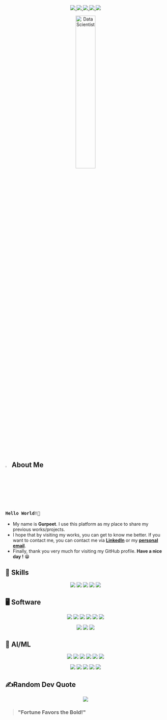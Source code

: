 <!-- Socials -->
<p align="center">
  <a href="https://www.linkedin.com/in/gurpreetmeelu900" target="_blank" rel="noopener noreferrer">
    <img src="https://img.shields.io/badge/linkedin-%230077B5.svg?style=for-the-badge&logo=linkedin&logoColor=white">
  </a>
  <a href="https://www.kaggle.com/gurpreetmeelu" target="_blank" rel="noopener noreferrer">
    <img src="https://img.shields.io/badge/Kaggle-20BEFF?style=for-the-badge&logo=Kaggle&logoColor=white">
  </a>
  <a href="https://public.tableau.com/app/profile/gurpreet.meelu" target="_blank" rel="noopener noreferrer">
    <img src="https://img.shields.io/badge/Tableau-E97627?style=for-the-badge&logo=Tableau&logoColor=white&link">
  </a>
  <a href="https://gurpreetmeelu.netlify.app/">
    <img src="https://img.shields.io/badge/Portfolio-%23000000.svg?style=for-the-badge&logo=firefox&logoColor=#FF7139">
  </a>
  <a href="mailto:gurpreetmeelu900@gmail.com" target="_blank" rel="noopener noreferrer">
    <img src="https://img.shields.io/badge/Gmail-D14836?style=for-the-badge&logo=gmail&logoColor=white">
  </a>
</p>

<!-- GIF/Image -->
<p align="center">
  <img src="https://cdn.dribbble.com/users/1523313/screenshots/13671653/media/7c52f9d4b1117aa12f3bf9f9c3b9e1aa.gif" width="35%" height="35%" alt="Data Scientist"><br>
  
</p>

<!-- About Me -->
## <img src="https://raw.githubusercontent.com/aemmadi/aemmadi/master/wave.gif" width="3%" height="3%"> About Me 
### `Hello World!👋`
- My name is **Gurpeet**. I use this platform as my place to share my previous works/projects.
- I hope that by visiting my works, you can get to know me better. If you want to contact me, you can contact me via **[LinkedIn](https://www.linkedin.com/in/gurpreetmeelu900/)** or my **[personal email](mailto:gurpreetmeelu900@gmail.com)**. <br>
- Finally, thank you very much for visiting my GitHub profile. **Have a nice day !** 😁

<!-- Programming Skills -->
## 🎯 Skills
<p align="center">
  <a><img src="https://img.shields.io/badge/Python-3776AB?style=for-the-badge&logo=python&logoColor=white"></a>
  <a><img src="https://img.shields.io/badge/r-%23276DC3.svg?style=for-the-badge&logo=r&logoColor=white"></a>
  <a><img src="https://img.shields.io/badge/c++-%2300599C.svg?style=for-the-badge&logo=c%2B%2B&logoColor=white"></a>
  <a><img src="https://img.shields.io/badge/mysql-%2300f.svg?style=for-the-badge&logo=mysql&logoColor=white"></a>
  <a><img src="https://img.shields.io/badge/markdown-%23000000.svg?style=for-the-badge&logo=markdown&logoColor=white"></a>
</p>

<!-- Software -->
## 🖥 Software
<p align="center">
  <a><img src="https://img.shields.io/badge/Tableau-E97627?style=for-the-badge&logo=Tableau&logoColor=white"></a>
  <a><img src="https://img.shields.io/badge/PowerBI-F2C811?style=for-the-badge&logo=Power%20BI&logoColor=white"></a>
  <a><img src="https://img.shields.io/badge/RStudio-75AADB?style=for-the-badge&logo=RStudio&logoColor=white"></a>
  <a><img src="https://img.shields.io/badge/Colab-F9AB00?style=for-the-badge&logo=googlecolab&color=525252"></a>
  <a><img src="https://img.shields.io/badge/jupyter-%23FA0F00.svg?style=for-the-badge&logo=jupyter&logoColor=white"></a>
  <a><img src="https://img.shields.io/badge/GoogleCloud-%234285F4.svg?style=for-the-badge&logo=google-cloud&logoColor=white"></a>
</p>
<p align="center">
  <a><img src="https://img.shields.io/badge/Apache%20Airflow-017CEE?style=for-the-badge&logo=Apache%20Airflow&logoColor=white"></a>
  <a><img src="https://img.shields.io/badge/VSCode-0078D4?style=for-the-badge&logo=visual%20studio%20code&logoColor=white"></a>
  <a><img src="https://img.shields.io/badge/Microsoft_SQL_Server-CC2927?style=for-the-badge&logo=microsoft-sql-server&logoColor=white"></a>
</p>

<!-- AI/ML -->
## 🤖 AI/ML
<p align="center">
  <a><img src = "https://img.shields.io/badge/scikit--learn-%23F7931E.svg?style=for-the-badge&logo=scikit-learn&logoColor=white"></a>
  <a><img src="https://img.shields.io/badge/Tensorflow-FF6F00?style=for-the-badge&logo=Tensorflow&logoColor=white"></a>
  <a><img src="https://img.shields.io/badge/keras-%23D00000.svg?style=for-the-badge&logo=keras&logoColor=white"></a>
  <a><img src="https://img.shields.io/badge/Pytorch-EE4C2C?style=for-the-badge&logo=PyTorch&logoColor=white"></a>
    <a><img src="https://img.shields.io/badge/pandas-%23150458.svg?style=for-the-badge&logo=pandas&logoColor=white"></a>
<a><img src="https://img.shields.io/badge/numpy-%23013243.svg?style=for-the-badge&logo=numpy&logoColor=white"></a>
</p>
<p align = "center" 
<a><img src = "https://img.shields.io/badge/Matplotlib-%23ffffff.svg?style=for-the-badge&logo=Matplotlib&logoColor=black"></a>
<a><img src = "https://img.shields.io/badge/Plotly-%233F4F75.svg?style=for-the-badge&logo=plotly&logoColor=white"></a>
<a><img src = "https://img.shields.io/badge/Seaborn-%23008080.svg?style=for-the-badge&logo=Seaborn&logoColor=white"></a>
<a><img src = "https://img.shields.io/badge/Streamlit-%2302569B.svg?style=for-the-badge&logo=Streamlit&logoColor=white"></a>
<a><img src = "https://img.shields.io/badge/SciPy-%230C55A5.svg?style=for-the-badge&logo=scipy&logoColor=%white"></a>
</p>



## ✍️Random Dev Quote

<center><a><img src = "https://quotes-github-readme.vercel.app/api?type=horizontal&theme=radical"></a></center>



> ### "Fortune Favors the Bold!"
